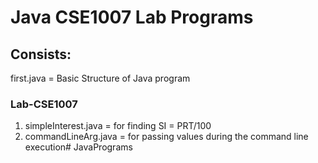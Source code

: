 # Java CSE1007 Lab Programs

## Consists:

first.java = Basic Structure of Java program

### Lab-CSE1007

1. simpleInterest.java = for finding SI = PRT/100
2. commandLineArg.java = for passing values during the command line execution# JavaPrograms
